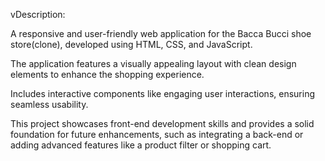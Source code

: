 vDescription:

A responsive and user-friendly web application for the Bacca Bucci shoe store(clone), developed using HTML, CSS, and JavaScript.   

The application features a visually appealing layout with clean design elements to enhance the shopping experience.

Includes interactive components like engaging user interactions, ensuring seamless usability. 

This project showcases front-end development skills and provides a solid foundation for future enhancements, such as integrating a back-end or adding advanced features like a product filter or shopping cart.
